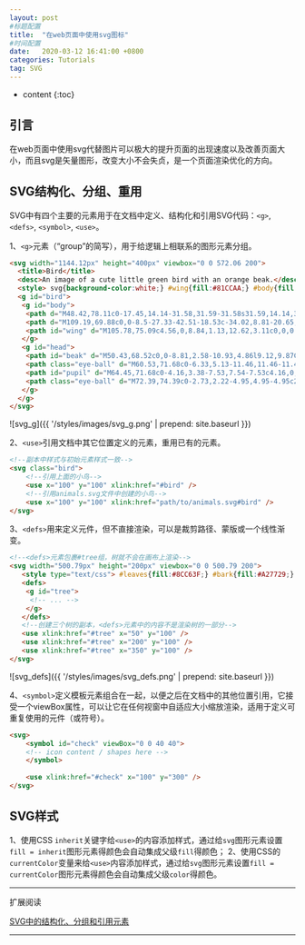 ```yaml
---
layout: post
#标题配置
title:  "在web页面中使用svg图标"
#时间配置
date:   2020-03-12 16:41:00 +0800
categories: Tutorials
tag: SVG
---
```


* content
{:toc}

引言
------------------------

在web页面中使用svg代替图片可以极大的提升页面的出现速度以及改善页面大小，而且svg是矢量图形，改变大小不会失贞，是一个页面渲染优化的方向。

SVG结构化、分组、重用
------------------------

SVG中有四个主要的元素用于在文档中定义、结构化和引用SVG代码：`<g>`, `<defs>`, `<symbol>`, `<use>`。
 
 1、`<g>`元素（“group”的简写），用于给逻辑上相联系的图形元素分组。
 
 ```html
<svg width="1144.12px" height="400px" viewbox="0 0 572.06 200">
   <title>Bird</title>
   <desc>An image of a cute little green bird with an orange beak.</desc>
   <style> svg{background-color:white;} #wing{fill:#81CCAA;} #body{fill:#B8E4C2;} #pupil{fill:#1F2600;} #beak{fill:#F69C0D;} .eye-ball{fill:#F6FDC4;} </style> 
   <g id="bird"> 
    <g id="body"> 
     <path d="M48.42,78.11c0-17.45,14.14-31.58,31.59-31.58s31.59,14.14,31.59,31.58c0,17.44-14.14,31.59-31.59,31.59 S48.42,95.56,48.42,78.11" /> 
     <path d="M109.19,69.88c0,0-8.5-27.33-42.51-18.53c-34.02,8.81-20.65,91.11,45.25,84.73 c40.39-3.65,48.59-24.6,48.59-24.6S124.68,106.02,109.19,69.88" /> 
     <path id="wing" d="M105.78,75.09c4.56,0,8.84,1.13,12.62,3.11c0,0,0.01-0.01,0.01-0.01l36.23,12.38c0,0-13.78,30.81-41.96,38.09 c-1.51,0.39-2.82,0.59-3.99,0.62c-0.96,0.1-1.92,0.16-2.9,0.16c-15.01,0-27.17-12.17-27.17-27.17 C78.61,87.26,90.78,75.09,105.78,75.09" /> 
    </g> 
    <g id="head"> 
     <path id="beak" d="M50.43,68.52c0,0-8.81,2.58-10.93,4.86l9.12,9.87C48.61,83.24,48.76,74.28,50.43,68.52" /> 
     <path class="eye-ball" d="M60.53,71.68c0-6.33,5.13-11.46,11.46-11.46c6.33,0,11.46,5.13,11.46,11.46c0,6.33-5.13,11.46-11.46,11.46 C65.66,83.14,60.53,78.01,60.53,71.68" /> 
     <path id="pupil" d="M64.45,71.68c0-4.16,3.38-7.53,7.54-7.53c4.16,0,7.53,3.37,7.53,7.53c0,4.16-3.37,7.53-7.53,7.53 C67.82,79.22,64.45,75.84,64.45,71.68" /> 
     <path class="eye-ball" d="M72.39,74.39c0-2.73,2.22-4.95,4.95-4.95c2.73,0,4.95,2.21,4.95,4.95c0,2.74-2.22,4.95-4.95,4.95 C74.6,79.34,72.39,77.13,72.39,74.39" /> 
    </g> 
   </g> 
</svg>
```
![svg_g]({{ '/styles/images/svg_g.png' | prepend: site.baseurl  }})

2、`<use>`引用文档中其它位置定义的元素，重用已有的元素。

```html
<!--副本中样式与初始元素样式一致-->
<svg class="bird">
	<!--引用上面的小鸟-->
  	<use x="100" y="100" xlink:href="#bird" />
  	<!--引用animals.svg文件中创建的小鸟-->
  	<use x="100" y="100" xlink:href="path/to/animals.svg#bird" />
</svg>
```

3、`<defs>`用来定义元件，但不直接渲染，可以是裁剪路径、蒙版或一个线性渐变。
```html
<!--<defs>元素包裹#tree组，树就不会在画布上渲染-->
<svg width="500.79px" height="200px" viewbox="0 0 500.79 200"> 
   <style type="text/css"> #leaves{fill:#8CC63F;} #bark{fill:#A27729;} </style> 
   <defs> 
    <g id="tree"> 
     <!-- ... --> 
    </g> 
   </defs> 
   <!--创建三个树的副本，<defs>元素中的内容不是渲染树的一部分-->
   <use xlink:href="#tree" x="50" y="100" />
   <use xlink:href="#tree" x="200" y="100" />
   <use xlink:href="#tree" x="350" y="100" />
</svg>
```

![svg_defs]({{ '/styles/images/svg_defs.png' | prepend: site.baseurl  }})

4、`<symbol>`定义模板元素组合在一起，以便之后在文档中的其他位置引用，它接受一个viewBox属性，可以让它在任何视窗中自适应大小缩放渲染，适用于定义可重复使用的元件（或符号）。
 
```html
<svg>
	<symbol id="check" viewBox="0 0 40 40">
	<!-- icon content / shapes here -->
	</symbol>
	
	<use xlink:href="#check" x="100" y="300" />
</svg>
```


SVG样式
------------------------

1、使用CSS `inherit`关键字给`<use>`的内容添加样式，通过给`svg`图形元素设置`fill = inherit`图形元素得颜色会自动集成父级`fill`得颜色；
2、使用CSS的`currentColor`变量来给`<use>`内容添加样式，通过给`svg`图形元素设置`fill = currentColor`图形元素得颜色会自动集成父级`color`得颜色。


---------
扩展阅读

[SVG中的结构化、分组和引用元素](https://www.w3cplus.com/svg/structuring-grouping-referencing-in-svg.html)

---------
